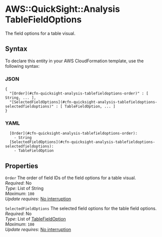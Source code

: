 # AWS::QuickSight::Analysis TableFieldOptions<a name="aws-properties-quicksight-analysis-tablefieldoptions"></a>

The field options for a table visual\.

## Syntax<a name="aws-properties-quicksight-analysis-tablefieldoptions-syntax"></a>

To declare this entity in your AWS CloudFormation template, use the following syntax:

### JSON<a name="aws-properties-quicksight-analysis-tablefieldoptions-syntax.json"></a>

```
{
  "[Order](#cfn-quicksight-analysis-tablefieldoptions-order)" : [ String, ... ],
  "[SelectedFieldOptions](#cfn-quicksight-analysis-tablefieldoptions-selectedfieldoptions)" : [ TableFieldOption, ... ]
}
```

### YAML<a name="aws-properties-quicksight-analysis-tablefieldoptions-syntax.yaml"></a>

```
  [Order](#cfn-quicksight-analysis-tablefieldoptions-order): 
    - String
  [SelectedFieldOptions](#cfn-quicksight-analysis-tablefieldoptions-selectedfieldoptions): 
    - TableFieldOption
```

## Properties<a name="aws-properties-quicksight-analysis-tablefieldoptions-properties"></a>

`Order`  <a name="cfn-quicksight-analysis-tablefieldoptions-order"></a>
The order of field IDs of the field options for a table visual\.  
*Required*: No  
*Type*: List of String  
*Maximum*: `100`  
*Update requires*: [No interruption](https://docs.aws.amazon.com/AWSCloudFormation/latest/UserGuide/using-cfn-updating-stacks-update-behaviors.html#update-no-interrupt)

`SelectedFieldOptions`  <a name="cfn-quicksight-analysis-tablefieldoptions-selectedfieldoptions"></a>
The selected field options for the table field options\.  
*Required*: No  
*Type*: List of [TableFieldOption](aws-properties-quicksight-analysis-tablefieldoption.md)  
*Maximum*: `100`  
*Update requires*: [No interruption](https://docs.aws.amazon.com/AWSCloudFormation/latest/UserGuide/using-cfn-updating-stacks-update-behaviors.html#update-no-interrupt)